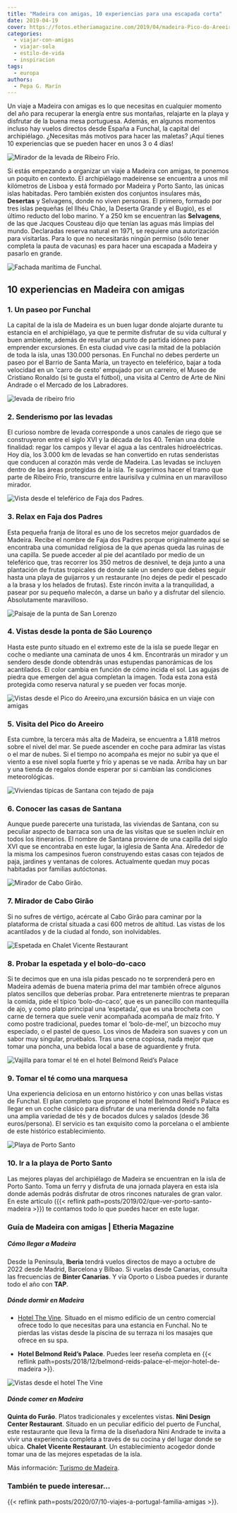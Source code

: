 ```yaml
---
title: "Madeira con amigas, 10 experiencias para una escapada corta"
date: 2019-04-19
cover: https://fotos.etheriamagazine.com/2019/04/madeira-Pico-do-Areeiro.jpg
categories: 
  - viajar-con-amigas
  - viajar-sola
  - estilo-de-vida
  - inspiracion
tags: 
  - europa
authors: 
  - Pepa G. Marín
---
```


Un viaje a Madeira con amigas es lo que necesitas en cualquier momento del año para recuperar la energía entre sus montañas, relajarte en la playa y disfrutar de la buena mesa portuguesa. Además, en algunos momentos incluso hay vuelos directos desde España a Funchal, la capital del archipiélago. ¿Necesitas más motivos para hacer las maletas? ¡Aquí tienes 10 experiencias que se pueden hacer en unos 3 o 4 días!

![Mirador de la levada de Ribeiro Frío.](https://fotos.etheriamagazine.com/2019/04/Madeira-mirador-ruta-levadas.jpg "Mirador de la levada de Ribeiro Frío.")

Si estás empezando a organizar un viaje a Madeira con amigas, te ponemos un poquito en 
contexto. El archipiélago madeirense se encuentra a unos mil kilómetros de Lisboa y está 
formado por Madeira y Porto Santo, las únicas islas habitadas. Pero también existen dos 
conjuntos insulares más, **Desertas** y Selvagens, donde no viven personas. El primero, 
formado por tres islas pequeñas (el Ilhéu Chão, la Deserta Grande y el Bugio), es el 
último reducto del lobo marino. Y a 250 km se encuentran las **Selvagens**, de las que 
Jacques Cousteau dijo que tenían las aguas más limpias del mundo. Declaradas reserva 
natural en 1971, se requiere una autorización para visitarlas. Para lo que no 
necesitarás ningún permiso (sólo tener completa la pauta de vacunas) es para hacer una 
escapada a Madeira y pasarlo en grande. 

![Fachada marítima de Funchal.](https://fotos.etheriamagazine.com/2019/04/Madeira-desde-el-mar.jpg "Fachada marítima de Funchal.")

## 10 experiencias en Madeira con amigas

### 1\. Un paseo por Funchal

La capital de la isla de Madeira es un buen lugar donde alojarte durante tu estancia en 
el archipiélago, ya que te permite disfrutar de su vida cultural y buen ambiente, además 
de resultar un punto de partida idóneo para emprender excursiones. En esta ciudad vive 
casi la mitad de la población de toda la isla, unas 130.000 personas. En Funchal no 
debes perderte un paseo por el Barrio de Santa María, un trayecto en teleférico, bajar a 
toda velocidad en un 'carro de cesto' empujado por un carreiro, el Museo de Cristiano 
Ronaldo (si te gusta el fútbol), una visita al Centro de Arte de Nini Andrade o el 
Mercado de los Labradores. 

![levada de ribeiro frio](https://fotos.etheriamagazine.com/2019/04/Madeira-paisaje-de-levada.jpg "Ruta senderista de la levada de Ribeiro Frío.")

### 2\. Senderismo por las levadas

El curioso nombre de levada corresponde a unos canales de riego que se construyeron 
entre el siglo XVI y la década de los 40. Tenían una doble finalidad: regar los campos y 
llevar el agua a las centrales hidroeléctricas. Hoy día, los 3.000 km de levadas se han 
convertido en rutas senderistas que conducen al corazón más verde de Madeira. Las 
levadas se incluyen dentro de las áreas protegidas de la isla. Te sugerimos hacer el 
tramo que parte de Ribeiro Frío, transcurre entre laurisilva y culmina en un maravilloso 
mirador. 

![Vista desde el teleférico de Faja dos Padres.](https://fotos.etheriamagazine.com/2019/04/Madeira-Faja-dos-Padres.jpg "Vista desde el teleférico de Faja dos Padres.")

### 3\. Relax en Faja dos Padres

Esta pequeña franja de litoral es uno de los secretos mejor guardados de Madeira. Recibe 
el nombre de Faja dos Padres porque originalmente aquí se encontraba una comunidad 
religiosa de la que apenas queda las ruinas de una capilla. Se puede acceder al pie del 
acantilado por medio de un teleférico que, tras recorrer los 350 metros de desnivel, te 
deja junto a una plantación de frutas tropicales de donde sale un sendero que debes 
seguir hasta una playa de guijarros y un restaurante (no dejes de pedir el pescado a la 
brasa y los helados de frutas). Este rincón invita a la tranquilidad, a pasear por su 
pequeño malecón, a darse un baño y a disfrutar del silencio. Absolutamente maravilloso. 

![Paisaje de la punta de San Lorenzo](https://fotos.etheriamagazine.com/2019/04/Punta-San-Lorenzo-Madeira.jpg "Ponta de São Lourenço.")

### 4\. Vistas desde la ponta de São Lourenço

Hasta este punto situado en el extremo este de la isla se puede llegar en coche o 
mediante una caminata de unos 4 km. Encontrarás un mirador y un sendero desde donde 
obtendrás unas estupendas panorámicas de los acantilados. El color cambia en función de 
cómo incida el sol. Las agujas de piedra que emergen del agua completan la imagen. Toda 
esta zona está protegida como reserva natural y se pueden ver focas monje. 

![Vistas desde el Pico do Areeiro,una excursión básica en un viaje con amigas](https://fotos.etheriamagazine.com/2019/04/madeira-Pico-do-Areeiro.jpg "Pico do Areeiro. © O.T. Madeira")

### 5\. Visita del Pico do Areeiro

Esta cumbre, la tercera más alta de Madeira, se encuentra a 1.818 metros sobre el nivel 
del mar. Se puede ascender en coche para admirar las vistas o el mar de nubes. Si el 
tiempo no acompaña es mejor no subir ya que el viento a ese nivel sopla fuerte y frío y 
apenas se ve nada. Arriba hay un bar y una tienda de regalos donde esperar por si 
cambian las condiciones meteorológicas. 

![Viviendas típicas de Santana con tejado de paja](https://fotos.etheriamagazine.com/2019/04/santana-madeira.jpg "Viviendas típicas de Madeira.")

### 6\. Conocer las casas de Santana

Aunque puede parecerte una turistada, las viviendas de Santana, con su peculiar aspecto 
de barraca son una de las visitas que se suelen incluir en todos los itinerarios. El 
nombre de Santana proviene de una capilla del siglo XVI que se encontraba en este lugar, 
la iglesia de Santa Ana. Alrededor de la misma los campesinos fueron construyendo estas 
casas con tejados de paja, jardines y ventanas de colores. Actualmente quedan muy pocas 
habitadas por familias autóctonas. 

![Mirador de Cabo Girão.](https://fotos.etheriamagazine.com/2019/04/madeira-Cabo-Girao.jpg "Mirador de Cabo Girão. © O.T. Madeira")

### 7\. Mirador de Cabo Girão

Si no sufres de vértigo, acércate al Cabo Girão para caminar por la plataforma de 
cristal situada a casi 600 metros de altitud. Las vistas de los acantilados y de la 
ciudad al fondo, son inolvidables. 

![Espetada en Chalet Vicente Restaurant](https://fotos.etheriamagazine.com/2019/04/espetada-madeira.jpg "Espetada en Chalet Vicente Restaurant.")

### 8\. Probar la espetada y el bolo-do-caco

Si te decimos que en una isla pidas pescado no te sorprenderá pero en Madeira además de 
buena materia prima del mar también ofrece algunos platos sencillos que deberías probar. 
Para entretenerte mientras te preparan la comida, pide el típico ‘bolo-do-caco’, que es 
un panecillo con mantequilla de ajo, y como plato principal una ‘espetada’, que es una 
brocheta con carne de ternera que suele venir acompañada acompaña de maíz frito. Y como 
postre tradicional, puedes tomar el ‘bolo-de-mel’, un bizcocho muy especiado, o el 
pastel de queso. Los vinos de Madeira son suaves y con un sabor muy singular, pruébalos. 
Tras una cena copiosa, nada mejor que tomar una poncha, una bebida local a base de 
aguardiente y fruta. 

![Vajilla para tomar el té en el hotel Belmond Reid’s Palace](https://fotos.etheriamagazine.com/2019/04/madeira-Tomar-te-en-Reids-Palace-Madeira.jpg "Tomar el té con glamour.")

### 9\. Tomar el té como una marquesa

Una experiencia deliciosa en un entorno histórico y con unas bellas vistas de Funchal. 
El plan completo que propone el hotel Belmond Reid’s Palace es llegar en un coche 
clásico para disfrutar de una merienda donde no falta una amplia variedad de tés y de 
bocados dulces y salados (desde 36 euros/persona). El servicio es tan exquisito como la 
porcelana o el ambiente de este histórico establecimiento. 

![Playa de Porto Santo](https://fotos.etheriamagazine.com/2019/02/Porto-santo-playas-e1555622698733.jpg "La playa de Porto Santo tiene 9 km de arena dorada.")

### 10\. Ir a la playa de Porto Santo

Las mejores playas del archipiélago de Madeira se encuentran en la isla de Porto Santo. 
Toma un ferry y disfruta de una jornada playera en esta isla donde además podrás 
disfrutar de otros rincones naturales de gran valor. En este artículo ({{< reflink 
path=posts/2019/02/que-ver-porto-santo-madeira >}}) te contamos todo lo que puedes hacer 
en este lugar. 

### Guía de Madeira con amigas | Etheria Magazine

##### Cómo llegar a Madeira

Desde la Península, **Iberia** tendrá vuelos directos de mayo a octubre de 2022 desde 
Madrid, Barcelona y Bilbao. Si vuelas desde Canarias, consulta las frecuencias de 
**Binter Canarias**. Y vía Oporto o Lisboa puedes ir durante todo el año con **TAP**. 

##### Dónde dormir en Madeira

- [Hotel The Vine](https://www.hotelthevine.com/). Situado en el mismo edificio de un 
centro comercial ofrece todo lo que necesitas para una estancia en Funchal. No te 
pierdas las vistas desde la piscina de su terraza ni los masajes que ofrece en su spa. 

- **Hotel Belmond Reid’s Palace**. Puedes leer reseña completa en {{< reflink 
path=posts/2018/12/belmond-reids-palace-el-mejor-hotel-de-madeira >}}. 

![Vistas desde el hotel The Vine](https://fotos.etheriamagazine.com/2019/04/hotel-vine-madeira.jpg "Vistas desde el hotel The Vine (Funchal).")

##### Dónde comer en Madeira

**Quinta do Furão**. Platos tradicionales y excelentes vistas. **Nini Design Center 
Restaurant**. Situado en un peculiar edificio del puerto de Funchal, este restaurante 
que lleva la firma de la diseñadora Nini Andrade te invita a vivir una experiencia 
completa a través de su cocina y del lugar donde se ubica. **Chalet Vicente 
Restaurant**. Un establecimiento acogedor donde tomar una de las mejores espetadas de la 
isla. 

Más información: [Turismo de Madeira](http://www.visitmadeira.pt/es-es). 

### También te puede interesar...

{{< reflink path=posts/2020/07/10-viajes-a-portugal-familia-amigas >}}.
